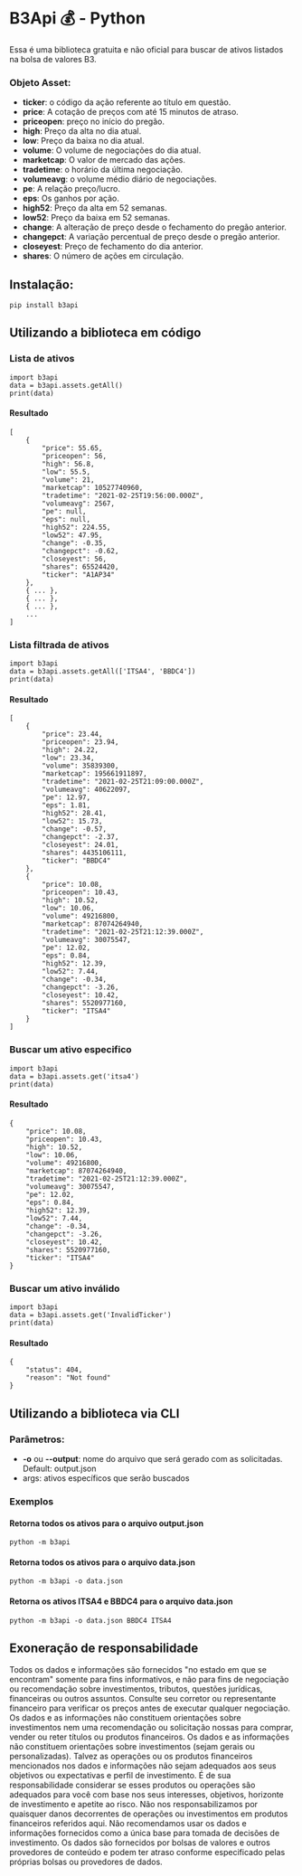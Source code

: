# B3Api 💰 - Python
Essa é uma biblioteca gratuita e não oficial para buscar de ativos listados na bolsa de valores B3.

### Objeto Asset:
- **ticker**: o código da ação referente ao título em questão.
- **price**: A cotação de preços com até 15 minutos de atraso.
- **priceopen**: preço no início do pregão.
- **high**: Preço da alta no dia atual.
- **low**:  Preço da baixa no dia atual.
- **volume**: O volume de negociações do dia atual.
- **marketcap**: O valor de mercado das ações.
- **tradetime**: o horário da última negociação.
- **volumeavg**: o volume médio diário de negociações.
- **pe**: A relação preço/lucro.
- **eps**: Os ganhos por ação.
- **high52**: Preço da alta em 52 semanas.
- **low52**: Preço da baixa em 52 semanas.
- **change**: A alteração de preço desde o fechamento do pregão anterior.
- **changepct**: A variação percentual de preço desde o pregão anterior.
- **closeyest**: Preço de fechamento do dia anterior.
- **shares**: O número de ações em circulação.

## Instalação:

    pip install b3api

## Utilizando a biblioteca em código 

### Lista de ativos

	import b3api
	data = b3api.assets.getAll()
	print(data)

#### Resultado

    [
	    {
	        "price": 55.65,
	        "priceopen": 56,
	        "high": 56.8,
	        "low": 55.5,
	        "volume": 21,
	        "marketcap": 10527740960,
	        "tradetime": "2021-02-25T19:56:00.000Z",
	        "volumeavg": 2567,
	        "pe": null,
	        "eps": null,
	        "high52": 224.55,
	        "low52": 47.95,
	        "change": -0.35,
	        "changepct": -0.62,
	        "closeyest": 56,
	        "shares": 65524420,
	        "ticker": "A1AP34"
	    },
		{ ... },
		{ ... },
		{ ... },
		...
	]
	
### Lista filtrada de ativos

	import b3api
	data = b3api.assets.getAll(['ITSA4', 'BBDC4'])
	print(data)
#### Resultado
    [
	    {
	        "price": 23.44,
	        "priceopen": 23.94,
	        "high": 24.22,
	        "low": 23.34,
	        "volume": 35839300,
	        "marketcap": 195661911897,
	        "tradetime": "2021-02-25T21:09:00.000Z",
	        "volumeavg": 40622097,
	        "pe": 12.97,
	        "eps": 1.81,
	        "high52": 28.41,
	        "low52": 15.73,
	        "change": -0.57,
	        "changepct": -2.37,
	        "closeyest": 24.01,
	        "shares": 4435106111,
	        "ticker": "BBDC4"
	    },
	    {
	        "price": 10.08,
	        "priceopen": 10.43,
	        "high": 10.52,
	        "low": 10.06,
	        "volume": 49216800,
	        "marketcap": 87074264940,
	        "tradetime": "2021-02-25T21:12:39.000Z",
	        "volumeavg": 30075547,
	        "pe": 12.02,
	        "eps": 0.84,
	        "high52": 12.39,
	        "low52": 7.44,
	        "change": -0.34,
	        "changepct": -3.26,
	        "closeyest": 10.42,
	        "shares": 5520977160,
	        "ticker": "ITSA4"
	    }
	]

### Buscar um ativo especifico

	import b3api
	data = b3api.assets.get('itsa4')
	print(data)
#### Resultado
    {
	    "price": 10.08,
	    "priceopen": 10.43,
	    "high": 10.52,
	    "low": 10.06,
	    "volume": 49216800,
	    "marketcap": 87074264940,
	    "tradetime": "2021-02-25T21:12:39.000Z",
	    "volumeavg": 30075547,
	    "pe": 12.02,
	    "eps": 0.84,
	    "high52": 12.39,
	    "low52": 7.44,
	    "change": -0.34,
	    "changepct": -3.26,
	    "closeyest": 10.42,
	    "shares": 5520977160,
	    "ticker": "ITSA4"
	}

###  Buscar um ativo inválido 

	import b3api
	data = b3api.assets.get('InvalidTicker')
	print(data)

#### Resultado
    {
	    "status": 404,
	    "reason": "Not found"
	}

## Utilizando a biblioteca via CLI 

### Parâmetros:
- **-o** ou **--output**: nome do arquivo que será gerado com as solicitadas. Default: output.json
- args: ativos específicos que serão buscados

### Exemplos

####  Retorna todos os ativos para o arquivo output.json
	python -m b3api 

####  Retorna todos os ativos para o arquivo data.json
	python -m b3api -o data.json

####  Retorna os ativos ITSA4 e BBDC4 para o arquivo data.json
	python -m b3api -o data.json BBDC4 ITSA4

## Exoneração de responsabilidade

Todos os dados e informações são fornecidos "no estado em que se encontram" somente para fins informativos, e não para fins de negociação ou recomendação sobre investimentos, tributos, questões jurídicas, financeiras ou outros assuntos. Consulte seu corretor ou representante financeiro para verificar os preços antes de executar qualquer negociação. Os dados e as informações não constituem orientações sobre investimentos nem uma recomendação ou solicitação nossas para comprar, vender ou reter títulos ou produtos financeiros.
Os dados e as informações não constituem orientações sobre investimentos (sejam gerais ou personalizadas). Talvez as operações ou os produtos financeiros mencionados nos dados e informações não sejam adequados aos seus objetivos ou expectativas e perfil de investimento. É de sua responsabilidade considerar se esses produtos ou operações são adequados para você com base nos seus interesses, objetivos, horizonte de investimento e apetite ao risco. Não nos responsabilizamos por quaisquer danos decorrentes de operações ou investimentos em produtos financeiros referidos aqui. Não recomendamos usar os dados e informações fornecidos como a única base para tomada de decisões de investimento.
Os dados são fornecidos por bolsas de valores e outros provedores de conteúdo e podem ter atraso conforme especificado pelas próprias bolsas ou provedores de dados.